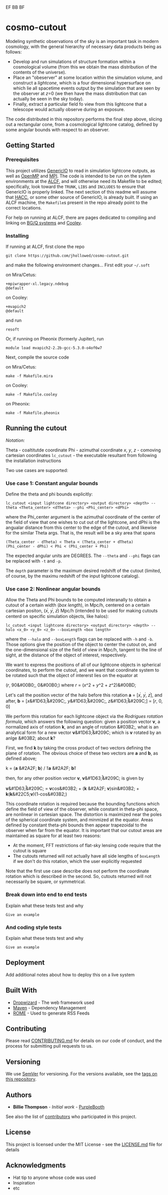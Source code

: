 EF BB BF
# cosmo-cutout

Modeling synthetic observations of the sky is an important task in modern cosmology, with the general hierarchy of necessary data products being as follows:

* Develop and run simulations of structure formation within a cosmological volume (from this we obtain the mass distribution of the contents of the universe). 
* Place an "obeserver" at some location within the simulation volume, and construct a *lightcone*, which is a four dimensional hypersurface on which lie all spacetime events output by the simulation that are seen by the observer at *z*=0 (we then have the mass distribution that can actually be seen in the sky today). 
* Finally, extract a particular field fo view from this lightcone that a telescope would actually observe during an exposure.
 
The code distributed in this repository performs the final step above, slicing out a rectangular cone, from a cosmological lightcone catalog, defined by some angular bounds with respect to an observer.

## Getting Started

### Prerequisites

This project utilizes [GenericIO](https://trac.alcf.anl.gov/projects/genericio) to read in simulation lightcone outputs, as well as [OpenMP](https://www.openmp.org/) and [MPI](https://www.mpi-forum.org/). The code is intended to be run on the sytem environments at the [ALCF](https://www.alcf.anl.gov/computing-resources), and will otherwise need its Makefile to be edited; specifically, look toward the `TRUNK`, `LIBS` and `INCLUDES` to ensure that GenericIO is properly linked. The next section of this readme will assume that [HACC](https://arxiv.org/abs/1410.2805), or some other source of GenericIO, is already built. If using an ALCF machine, the `Makefile`s present in the repo already point to the correct locations.

For help on running at ALCF, there are pages dedicated to compiling and linking on [BG/Q systems](https://www.alcf.anl.gov/user-guides/bgq-systems-compiling-linking) and [Cooley](https://www.alcf.anl.gov/user-guides/cooley-compling-linking).

### Installing

If running at ALCF, first clone the repo

```
git clone https://github.com/jhollowed/cosmo-cutout.git
```

and make the following environment changes...
First edit your `~/.soft`

on Mira/Cetus:
```
+mpiwrapper-xl.legacy.ndebug
@default
```

on Cooley:
```
+mvapich2
@default
```

and run 

```
resoft
```

Or, if running on Pheonix (formerly Jupiter), run

```
module load mvapich2-2.2b-gcc-5.3.0-o4of6w7
```

Next, compile the source code

on Mira/Cetus:
```
make -f Makefile.mira
```

on Cooley:
```
make -f Makefile.cooley
```

on Pheonix:
```
make -f Makefile.pheonix
```

## Running the cutout

*Notation:*

Theta - coaltitutde coordinate
Phi - azimuthal coordinate
*x*, *y*, *z* - comoving cartesian coordinates
`lc_cutout` - the executable resultant from following the installation instructions

Two use cases are supported: 

### Use case 1: Constant angular bounds

Define the theta and phi bounds explicitly:
  
```
lc_cutout <input lightcone directory> <output directory> <depth> --theta <Theta_center> <dTheta> --phi <Phi_center> <dPhi>
```

where the Phi\_center argument is the azimuthal coordinate of the center of the field of view that one wishes to cut out of the lightcone, and dPhi is the angualar distance from this center to the edge of the cutout, and likewise for the similar Theta  args. That is, the result will be a sky area that spans 
 
```
(Theta_center - dTheta) < Theta < (Theta_center + dTheta)
(Phi_center - dPhi) < Phi < (Phi_center + Phi)
```

The expected angular units are DEGREES. The `--theta` and `--phi` flags can be replaced with `-t` and `-p`.

The `depth` parameter is the maximum desired redshift of the cutout (limited, of course, by the maximu redshift of the input lightcone catalog).


### Use case 2: Nonlinear angular bounds

Allow the Theta and Phi bounds to be computed interanally to obtain a cutout of a certain width (*box length*), in Mpc/h, centered on a certain cartesian positon, (*x*&#2080;, *y*&#2080;, *z*&#2080;) Mpc/h (intended to be used for making cutouts centerd on specific simulation objects, like halos):

```
lc_cutout <input lightcone directory> <output directory> <depth> --halo <x_0> <y_0> <z_0> --boxLength <box length>
```

where the `--halo` and `--boxLength` flags can be replaced with `-h` and `-b`. Those options give the position of the object to center the cutout on, and the one-dimensional size of the field of view in Mpc/h, tangent to the line of sight, at the distance of the object of interest, respectively.

We want to express the positions of  all of our lightcone objects in spherical coordinates, to perform the cutout, and we want that coordinate system to be rotated such that the object of intererst lies on the equator at

(*r*, 90&#00B0;, 0&#00B0;)
where *r* = (*x*^2 + *y*^2 + *z*^2)&#00BD;

Let's call the position vector of the halo before this rotation 
**a** = [*x*&#2080;, *y*&#2080;, *z*&#2080;], and after, **b** = [*x*&#1D63;&#2092;&#209C;, *y*&#1D63;&#2092;&#209C;, *z*&#1D63;&#2092;&#209C;] = [*r*, 0, 0]

We perform this rotation for each lightcone object via the *Rodrigues rotation formula*, which answers the following question: given a position vector **v**, a normalized axis of rotation **k**, and an angle of rotation &#03B2;, what is an analytical form for a new vector **v**&#1D63;&#2092;&#209C; which is **v** rotated by an anlge &#03B2; about **k**?

First, we find **k** by taking the cross product of two vectors defining the 
plane of rotation. The obvious choice of these two vectors are **a** and **b**, as 
defined above;

k = (**a** &#2A2F; **b**) / &#2016;**a** &#2A2F; **b**&#2016;

then, for any other position vector **v**, **v**&#1D63;&#2092;&#209C; is given by

**v**&#1D63;&#2092;&#209C; = **v**cos&#03B2; + (**k** &#2A2F; **v**)sin&#03B2; + **k**(**k**&#22C5;**v**)(1-cos&#03B2;)

This coordinate rotation is required because the bounding functions which define the field of view of the observer, while constant in theta-phi space, are nonlinear in cartesian space. The distortion is maximized near the poles of the spherical coordinate system, and minmized at the equator. Areas defined by constant theta-phi bounds then appear trapezoidal to the observer when far from the equator. It is important that our cutout areas are maintained as square for at least two reasons:

* At the moment, FFT restrictions of flat-sky lensing code require that the cutout is square
* The cutouts returned will not actually have all side lengths of `boxLength` if we don't do this rotation, which the user explicitly requested

Note that the first use case describe does not perform the coordinate rotation which is described in the second. So, cutouts returned will not necessarily be square, or symmetrical.

### Break down into end to end tests

Explain what these tests test and why

```
Give an example
```

### And coding style tests

Explain what these tests test and why

```
Give an example
```

## Deployment

Add additional notes about how to deploy this on a live system

## Built With

* [Dropwizard](http://www.dropwizard.io/1.0.2/docs/) - The web framework used
* [Maven](https://maven.apache.org/) - Dependency Management
* [ROME](https://rometools.github.io/rome/) - Used to generate RSS Feeds

## Contributing

Please read [CONTRIBUTING.md](https://gist.github.com/PurpleBooth/b24679402957c63ec426) for details on our code of conduct, and the process for submitting pull requests to us.

## Versioning

We use [SemVer](http://semver.org/) for versioning. For the versions available, see the [tags on this repository](https://github.com/your/project/tags). 

## Authors

* **Billie Thompson** - *Initial work* - [PurpleBooth](https://github.com/PurpleBooth)

See also the list of [contributors](https://github.com/your/project/contributors) who participated in this project.

## License

This project is licensed under the MIT License - see the [LICENSE.md](LICENSE.md) file for details

## Acknowledgments

* Hat tip to anyone whose code was used
* Inspiration
* etc

